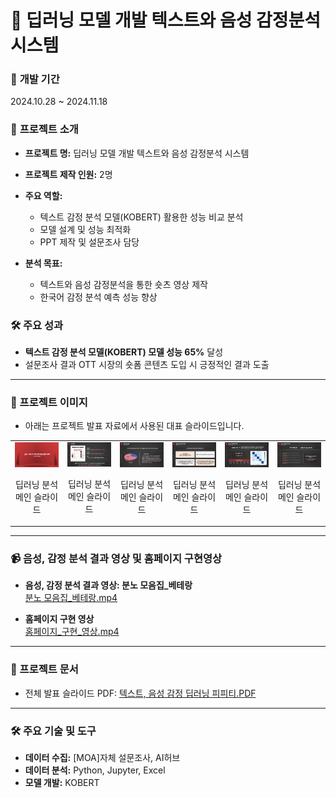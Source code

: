 # 🤖 딥러닝 모델 개발 텍스트와 음성 감정분석 시스템

### 📅 **개발 기간**  
2024.10.28 ~ 2024.11.18

### 🌟 **프로젝트 소개**  
- **프로젝트 명:** 딥러닝 모델 개발 텍스트와 음성 감정분석 시스템
- **프로젝트 제작 인원:** 2명

- **주요 역할:**  
  - 텍스트 감정 분석 모델(KOBERT) 활용한 성능 비교 분석  
  - 모델 설계 및 성능 최적화  
  - PPT 제작 및 설문조사 담당

- **분석 목표:**  
  - 텍스트와 음성 감정분석을 통한 숏츠 영상 제작  
  - 한국어 감정 분석 예측 성능 향상

### 🛠 **주요 성과**  
- **텍스트 감정 분석 모델(KOBERT) 모델 성능 65%** 달성
- 설문조사 결과 OTT 시장의 숏폼 콘텐츠 도입 시 긍정적인 결과 도출

---
### 🌟 프로젝트 이미지
- 아래는 프로젝트 발표 자료에서 사용된 대표 슬라이드입니다.
<table align="center">
  <tr>
    <td align="center">
      <img src="./딥러닝.png" alt="딥러닝 분석 슬라이드 1" width="400">
      <p>딥러닝 분석 메인 슬라이드</p>
    </td>
    <td align="center">
      <img src="./딥러닝2.png" alt="딥러닝 분석 슬라이드 1" width="400">
      <p>딥러닝 분석 메인 슬라이드</p>
    </td>
    <td align="center">
      <img src="./딥러닝3.png" alt="딥러닝 분석 슬라이드 1" width="400">
      <p>딥러닝 분석 메인 슬라이드</p>
    </td>
    <td align="center">
      <img src="./딥러닝4.png" alt="딥러닝 분석 슬라이드 1" width="400">
      <p>딥러닝 분석 메인 슬라이드</p>
    </td>
    <td align="center">
      <img src="./딥러닝5.png" alt="딥러닝 분석 슬라이드 1" width="400">
      <p>딥러닝 분석 메인 슬라이드</p>
    </td>
    <td align="center">
      <img src="./딥러닝6.png" alt="딥러닝 분석 슬라이드 1" width="400">
      <p>딥러닝 분석 메인 슬라이드</p>
    </td>
  </tr>
</table>

---

### 📹 음성, 감정 분석 결과 영상 및 홈페이지 구현영상

- **음성, 감정 분석 결과 영상: 분노 모음집_베테랑**  
  [분노 모음집_베테랑.mp4](./videos/분노%20모음집_베테랑.mp4)

- **홈페이지 구현 영상**  
  [홈페이지_구현_영상.mp4](./videos/홈페이지_구현_영상.mp4)

---

### 🔗 프로젝트 문서
- 전체 발표 슬라이드 PDF: [텍스트, 음성 감정 딥러닝 피피티.PDF](./텍스트%2C%20음성%20감정%20딥러닝%20피피티.pdf)
---

### 🛠 주요 기술 및 도구
- **데이터 수집:** [MOA]자체 설문조사, AI허브  
- **데이터 분석:** Python, Jupyter, Excel
- **모델 개발:** KOBERT
